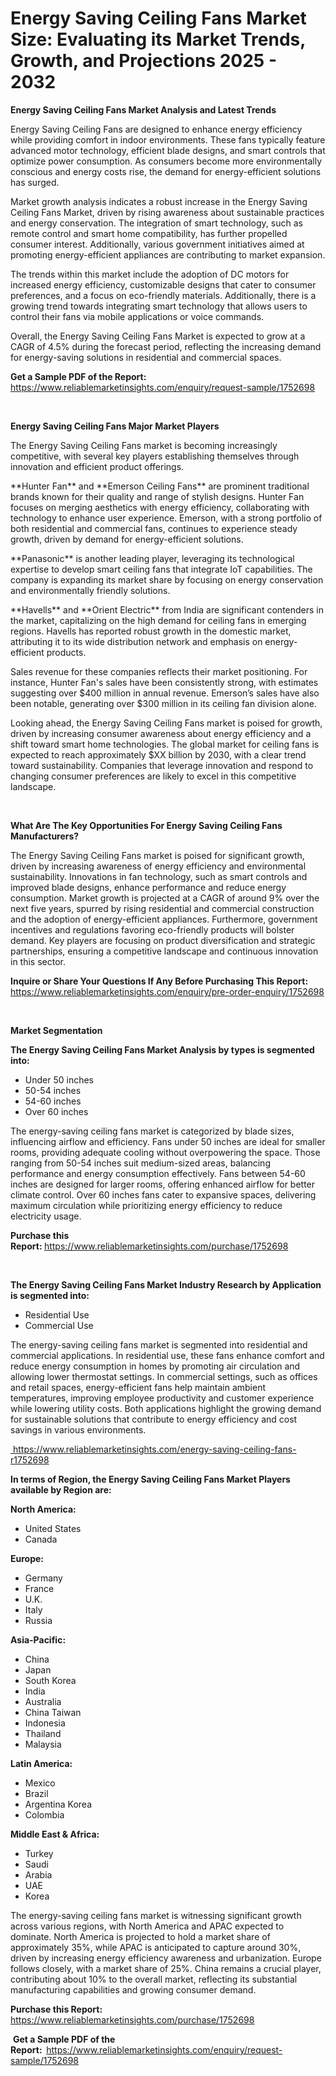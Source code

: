 <p><h1>Energy Saving Ceiling Fans Market Size: Evaluating its Market Trends, Growth, and Projections 2025 - 2032</h1></p><p><strong>Energy Saving Ceiling Fans Market Analysis and Latest Trends</strong></p>
<p><p>Energy Saving Ceiling Fans are designed to enhance energy efficiency while providing comfort in indoor environments. These fans typically feature advanced motor technology, efficient blade designs, and smart controls that optimize power consumption. As consumers become more environmentally conscious and energy costs rise, the demand for energy-efficient solutions has surged.</p><p>Market growth analysis indicates a robust increase in the Energy Saving Ceiling Fans Market, driven by rising awareness about sustainable practices and energy conservation. The integration of smart technology, such as remote control and smart home compatibility, has further propelled consumer interest. Additionally, various government initiatives aimed at promoting energy-efficient appliances are contributing to market expansion.</p><p>The trends within this market include the adoption of DC motors for increased energy efficiency, customizable designs that cater to consumer preferences, and a focus on eco-friendly materials. Additionally, there is a growing trend towards integrating smart technology that allows users to control their fans via mobile applications or voice commands.</p><p>Overall, the Energy Saving Ceiling Fans Market is expected to grow at a CAGR of 4.5% during the forecast period, reflecting the increasing demand for energy-saving solutions in residential and commercial spaces.</p></p>
<p><strong>Get a Sample PDF of the Report:&nbsp;</strong> <a href="https://www.reliablemarketinsights.com/enquiry/request-sample/1752698?utm_campaign=2743&utm_medium=2&utm_source=Github&utm_content=ia&utm_term=17042025&utm_id=energy-saving-ceiling-fans">https://www.reliablemarketinsights.com/enquiry/request-sample/1752698</a></p>
<p>&nbsp;</p>
<p><strong>Energy Saving Ceiling Fans Major Market Players</strong></p>
<p><p>The Energy Saving Ceiling Fans market is becoming increasingly competitive, with several key players establishing themselves through innovation and efficient product offerings. </p><p>**Hunter Fan** and **Emerson Ceiling Fans** are prominent traditional brands known for their quality and range of stylish designs. Hunter Fan focuses on merging aesthetics with energy efficiency, collaborating with technology to enhance user experience. Emerson, with a strong portfolio of both residential and commercial fans, continues to experience steady growth, driven by demand for energy-efficient solutions.</p><p>**Panasonic** is another leading player, leveraging its technological expertise to develop smart ceiling fans that integrate IoT capabilities. The company is expanding its market share by focusing on energy conservation and environmentally friendly solutions.</p><p>**Havells** and **Orient Electric** from India are significant contenders in the market, capitalizing on the high demand for ceiling fans in emerging regions. Havells has reported robust growth in the domestic market, attributing it to its wide distribution network and emphasis on energy-efficient products.</p><p>Sales revenue for these companies reflects their market positioning. For instance, Hunter Fan's sales have been consistently strong, with estimates suggesting over $400 million in annual revenue. Emerson’s sales have also been notable, generating over $300 million in its ceiling fan division alone.</p><p>Looking ahead, the Energy Saving Ceiling Fans market is poised for growth, driven by increasing consumer awareness about energy efficiency and a shift toward smart home technologies. The global market for ceiling fans is expected to reach approximately $XX billion by 2030, with a clear trend toward sustainability. Companies that leverage innovation and respond to changing consumer preferences are likely to excel in this competitive landscape.</p></p>
<p>&nbsp;</p>
<p><strong>What Are The Key Opportunities For Energy Saving Ceiling Fans Manufacturers?</strong></p>
<p><p>The Energy Saving Ceiling Fans market is poised for significant growth, driven by increasing awareness of energy efficiency and environmental sustainability. Innovations in fan technology, such as smart controls and improved blade designs, enhance performance and reduce energy consumption. Market growth is projected at a CAGR of around 9% over the next five years, spurred by rising residential and commercial construction and the adoption of energy-efficient appliances. Furthermore, government incentives and regulations favoring eco-friendly products will bolster demand. Key players are focusing on product diversification and strategic partnerships, ensuring a competitive landscape and continuous innovation in this sector.</p></p>
<p><strong>Inquire or Share Your Questions If Any Before Purchasing This Report:</strong> <a href="https://www.reliablemarketinsights.com/enquiry/pre-order-enquiry/1752698?utm_campaign=2743&utm_medium=2&utm_source=Github&utm_content=ia&utm_term=17042025&utm_id=energy-saving-ceiling-fans">https://www.reliablemarketinsights.com/enquiry/pre-order-enquiry/1752698</a></p>
<p>&nbsp;</p>
<p><strong>Market Segmentation</strong></p>
<p><strong>The Energy Saving Ceiling Fans Market Analysis by types is segmented into:</strong></p>
<p><ul><li>Under 50 inches</li><li>50-54 inches</li><li>54-60 inches</li><li>Over 60 inches</li></ul></p>
<p><p>The energy-saving ceiling fans market is categorized by blade sizes, influencing airflow and efficiency. Fans under 50 inches are ideal for smaller rooms, providing adequate cooling without overpowering the space. Those ranging from 50-54 inches suit medium-sized areas, balancing performance and energy consumption effectively. Fans between 54-60 inches are designed for larger rooms, offering enhanced airflow for better climate control. Over 60 inches fans cater to expansive spaces, delivering maximum circulation while prioritizing energy efficiency to reduce electricity usage.</p></p>
<p><strong>Purchase this Report:&nbsp;</strong><a href="https://www.reliablemarketinsights.com/purchase/1752698?utm_campaign=2743&utm_medium=2&utm_source=Github&utm_content=ia&utm_term=17042025&utm_id=energy-saving-ceiling-fans">https://www.reliablemarketinsights.com/purchase/1752698</a></p>
<p>&nbsp;</p>
<p><strong>The Energy Saving Ceiling Fans Market Industry Research by Application is segmented into:</strong></p>
<p><ul><li>Residential Use</li><li>Commercial Use</li></ul></p>
<p><p>The energy-saving ceiling fans market is segmented into residential and commercial applications. In residential use, these fans enhance comfort and reduce energy consumption in homes by promoting air circulation and allowing lower thermostat settings. In commercial settings, such as offices and retail spaces, energy-efficient fans help maintain ambient temperatures, improving employee productivity and customer experience while lowering utility costs. Both applications highlight the growing demand for sustainable solutions that contribute to energy efficiency and cost savings in various environments.</p></p>
<p><a href="https://www.reliablemarketinsights.com/energy-saving-ceiling-fans-r1752698?utm_campaign=2743&utm_medium=2&utm_source=Github&utm_content=ia&utm_term=17042025&utm_id=energy-saving-ceiling-fans">&nbsp;https://www.reliablemarketinsights.com/energy-saving-ceiling-fans-r1752698</a></p>
<p><strong>In terms of Region, the Energy Saving Ceiling Fans Market Players available by Region are:</strong></p>
<p>
    <p> <strong> North America: </strong>
        <ul>
            <li>United States</li>
            <li>Canada</li>
        </ul>
        </p> 
    <p> <strong> Europe: </strong>
        <ul>
            <li>Germany</li>
            <li>France</li>
            <li>U.K.</li>
            <li>Italy</li>
            <li>Russia</li>
        </ul>
        </p> 
    <p> <strong> Asia-Pacific: </strong>
        <ul>
            <li>China</li>
            <li>Japan</li>
            <li>South Korea</li>
            <li>India</li>
            <li>Australia</li>
            <li>China Taiwan</li>
            <li>Indonesia</li>
            <li>Thailand</li>
            <li>Malaysia</li>
        </ul>
        </p> 
    <p> <strong> Latin America: </strong>
        <ul>
            <li>Mexico</li>
            <li>Brazil</li>
            <li>Argentina Korea</li>
            <li>Colombia</li>
        </ul>
        </p> 
    <p> <strong> Middle East & Africa: </strong>
        <ul>
            <li>Turkey</li>
            <li>Saudi</li>
            <li>Arabia</li>
            <li>UAE</li>
            <li>Korea</li>
        </ul>
    </p>
    </p>
<p><p>The energy-saving ceiling fans market is witnessing significant growth across various regions, with North America and APAC expected to dominate. North America is projected to hold a market share of approximately 35%, while APAC is anticipated to capture around 30%, driven by increasing energy efficiency awareness and urbanization. Europe follows closely, with a market share of 25%. China remains a crucial player, contributing about 10% to the overall market, reflecting its substantial manufacturing capabilities and growing consumer demand.</p></p>
<p><strong>Purchase this Report: </strong><a href="https://www.reliablemarketinsights.com/purchase/1752698?utm_campaign=2743&utm_medium=2&utm_source=Github&utm_content=ia&utm_term=17042025&utm_id=energy-saving-ceiling-fans">https://www.reliablemarketinsights.com/purchase/1752698</a></p>
<p>&nbsp;<strong>Get a Sample PDF of the Report:&nbsp;&nbsp;</strong><a href="https://www.reliablemarketinsights.com/enquiry/request-sample/1752698?utm_campaign=2743&utm_medium=2&utm_source=Github&utm_content=ia&utm_term=17042025&utm_id=energy-saving-ceiling-fans">https://www.reliablemarketinsights.com/enquiry/request-sample/1752698</a></p>
<p><strong></strong></p>
<p><p></p><p></p><p></p></p>
